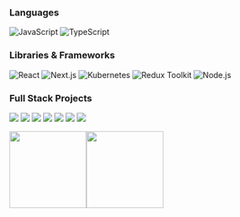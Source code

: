 <!-- 
[![](https://raw.githubusercontent.com/adamalston/adamalston/master/profile.gif)](https://www.adamalston.com/)
-->
<!--
### Hello there 👋

#### I'm Mohammad Shohan, a self-taught Web Developer based in Dhaka, Bangladesh. 



- ⚙️ Currently working at **TIC Advisor**
- 🌍 Focused on **React**, **Next.js**, and modern front-end development
- 💬 Learning full-stack development to expand my skill set
- ✍️ Occasionally write about tech & web development
- 🌱 Exploring TypeScript, Tailwind CSS, and advanced React patterns
-->

### Languages

![JavaScript](https://img.shields.io/badge/-JavaScript-000?&logo=JavaScript)
![TypeScript](https://img.shields.io/badge/-TypeScript-000?&logo=TypeScript)

### Libraries & Frameworks

![React](https://img.shields.io/badge/-React-000?&logo=react)
![Next.js](https://img.shields.io/badge/-Next-000?&logo=next.js)
![Kubernetes](https://img.shields.io/badge/-Kubernetes-000?&logo=Kubernetes)
![Redux Toolkit](https://img.shields.io/badge/-Redux-000?&logo=Redux)
![Node.js](https://img.shields.io/badge/-Node.js-000?&logo=node.js)
 
 

### Full Stack Projects

[![](https://img.shields.io/badge/-🧬%20My%20Website-000)](https://github.com/adamalston/v2)
[![](https://img.shields.io/badge/-🦠%20COVID‑19%20Dashboard-000)](https://github.com/adamalston/COVID-19-Dashboard)
[![](https://img.shields.io/badge/-📝%20Summarizer-000)](https://github.com/adamalston/Summarizer)
[![](https://img.shields.io/badge/-🔬%20Overwatch-000)](https://github.com/adamalston/overwatch)
[![](https://img.shields.io/badge/-🛰%20KubeSat-000)](https://github.com/adamalston/kubesat)
[![](https://img.shields.io/badge/-🔊%20Voice%20Poker-000)](https://github.com/adamalston/Poker)
[![](https://img.shields.io/badge/-🗺%20PokémonGo%20Map-000)](https://github.com/adamalston/PokemonGo-Map)


<a href="https://www.adamalston.com/"><img height="137px" src="https://github-readme-stats.vercel.app/api?username=shohan11d&hide_title=true&hide_border=true&show_icons=true&include_all_commits=true&count_private=true&line_height=21&text_color=000&icon_color=000&bg_color=0,ea6161,ffc64d,fffc4d,52fa5a&theme=graywhite" /><!-- wi*quL3fcV --><img height="137px" src="https://github-readme-stats.vercel.app/api/top-langs/?username=shohan11d&hide=html&hide_title=true&hide_border=true&layout=compact&langs_count=6&exclude_repo=comp426,Redventures-Movie-Quotes&text_color=000&icon_color=fff&bg_color=0,52fa5a,4dfcff,c64dff&theme=graywhite" /></a>

